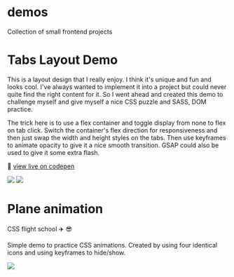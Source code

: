 # demos
Collection of small frontend projects

# Tabs Layout Demo
This is a layout design that I really enjoy. I think it's unique and fun and looks cool. 
I've always wanted to implement it into a project but could never quite find the right content for it.
So I went ahead and created this demo to challenge myself and give myself a nice CSS puzzle and SASS, DOM practice. 

The trick here is to use a flex container and toggle display from none to flex on tab click. 
Switch the container's flex direction for responsiveness and then just swap the width and height styles on the tabs.
Then use keyframes to animate opacity to give it a nice smooth transition. 
GSAP could also be used to give it some extra flash. 

:link: [view live on codepen](https://codepen.io/edwadewards/pen/zYMEGbB)

![](https://github.com/edwadewards/demos/tab-layout-demo/img/blob/main/tab-demo.png)
![](https://github.com/edwadewards/tab-layout-demo/blob/main/tab-demo.gif)



# Plane animation
CSS flight school :airplane: :sunglasses:

Simple demo to practice CSS animations. 
Created by using four identical icons and using keyframes to hide/show.

![](https://github.com/edwadewards/css-plane-animation/blob/main/plane-animation.gif)
